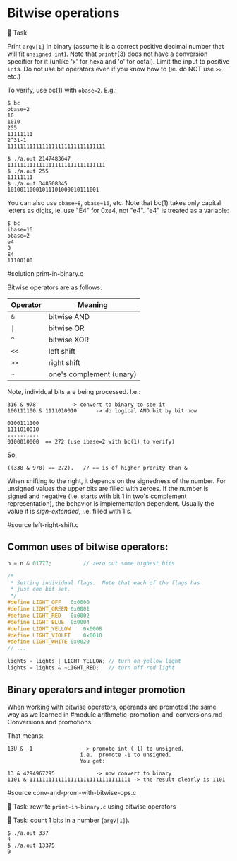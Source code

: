 # Bitwise operations

:wrench: Task

Print `argv[1]` in binary (assume it is a correct positive decimal number
that will fit `unsigned int`).
Note that `printf`(3) does not have a conversion specifier for it (unlike 'x'
for hexa and 'o' for octal).  Limit the input to positive `int`s.
Do not use bit operators even if you know how to (ie. do NOT use `>>` etc.)

To verify, use bc(1) with `obase=2`.  E.g.:

```
$ bc
obase=2
10
1010
255
11111111
2^31-1
1111111111111111111111111111111

$ ./a.out 2147483647
1111111111111111111111111111111
$ ./a.out 255
11111111
$ ./a.out 348508345
10100110001011101000010111001
```

You can also use `obase=8`, `obase=16`, etc.  Note that bc(1) takes only capital
letters as digits, ie. use "E4" for 0xe4, not "e4".  "e4" is treated as a
variable:

```
$ bc
ibase=16
obase=2
e4
0
E4
11100100
```

#solution print-in-binary.c

Bitwise operators are as follows:

Operator | Meaning
--- | ---
`&`	| bitwise AND
`\|`	| bitwise OR
`^`	| bitwise XOR
`<<`	| left shift
`>>`	| right shift
`~`	| one's complement (unary)

Note, individual bits are being processed.  I.e.:

```
316 & 978			-> convert to binary to see it
100111100 & 1111010010		-> do logical AND bit by bit now

0100111100
1111010010
----------
0100010000	== 272 (use ibase=2 with bc(1) to verify)
```

So,

```
((338 & 978) == 272).	// == is of higher prority than &
```

When shifting to the right, it depends on the signedness of the number.
For unsigned values the upper bits are filled with zeroes.
If the number is signed and negative (i.e. starts with bit 1 in two's complement
representation), the behavior is implementation dependent.
Usually the value it is _sign-extended_, i.e. filled with 1's.

#source left-right-shift.c

## Common uses of bitwise operators:

```C
n = n & 01777;			// zero out some highest bits

/*
 * Setting individual flags.  Note that each of the flags has
 * just one bit set.
 */
#define	LIGHT_OFF	0x0000
#define	LIGHT_GREEN	0x0001
#define	LIGHT_RED	0x0002
#define	LIGHT_BLUE	0x0004
#define	LIGHT_YELLOW	0x0008
#define	LIGHT_VIOLET	0x0010
#define	LIGHT_WHITE	0x0020
// ...

lights = lights | LIGHT_YELLOW;	// turn on yellow light
lights = lights & ~LIGHT_RED;	// turn off red light
```

## Binary operators and integer promotion

When working with bitwise operators, operands are promoted the same way
as we learned in
#module arithmetic-promotion-and-conversions.md Conversions and promotions

That means:

```
13U & -1				-> promote int (-1) to unsigned,
					   i.e.  promote -1 to unsigned.
					   You get:

13 & 4294967295				-> now convert to binary
1101 & 11111111111111111111111111111111	-> the result clearly is 1101
```

#source conv-and-prom-with-bitwise-ops.c

:wrench: Task: rewrite `print-in-binary.c` using bitwise operators

:wrench: Task: count 1 bits in a number (`argv[1]`).

```
$ ./a.out 337
4
$ ./a.out 13375
9
```
